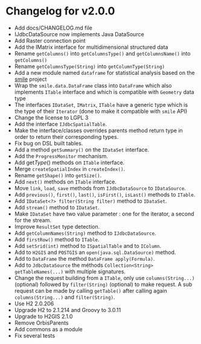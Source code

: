 # Changelog for v2.0.0

+ Add docs/CHANGELOG.md file
+ IJdbcDataSource now implements Java DataSource
+ Add Raster connection point
+ Add the IMatrix interface for multidimensional structured data
+ Rename `getColumns()` into `getColumnsType()` and `getColumnsName()` into `getColumns()`
+ Rename `getColumnsType(String)` into `getColumnType(String)`
+ Add a new module named `dataframe` for statistical analysis based on the [smile](https://haifengl.github.io/) project
+ Wrap the `smile.data.DataFrame` class into `DataFrame` which also implements `ITable` interface and which is 
compatible with `Geometry` data type
+ The interfaces `IDataSet`, `IMatrix`, `ITable` have a generic type which is the type of their `Iterator` (done to 
make it compatible with `smile` API)
+ Change the license to LGPL 3
+ Add the interface `IJdbcSpatialTable`.
+ Make the interface/classes overrides parents method return type in order to return their corresponding types.
+ Fix bug on DSL built tables.
+ Add a method `getSummary()` on the `IDataSet` interface.
+ Add the `ProgressMonitor` mechanism.
+ Add get*Type*() methods on `ITable` interface.
+ Merge `createSpatialIndex` in `createIndex()`.
+ Rename `getShape()` into `getSize()`.
+ Add `next()` methods on `ITable` interface.
+ Move  `link`, `load`, `save` methods from `IJdbcDataSource` to `IDataSource`.
+ Add `previous()`, `first()`, `last()`, `isFirst()`, `isLast()` methods to `ITable`.
+ Add `IDataSet<?> filter(String filter)` method to `IDataSet`.
+ Add `stream()` method to `IDataSet`.
+ Make `IDataSet` have two value parameter : one for the iterator, a second for the stream.
+ Improve `ResultSet` type detection.
+ Add `getColumnNames(String)` method to `IJdbcDataSource`.
+ Add `firstRow()` method to `ITable`.
+ Add `setSrid(int)` method to `ISpatialTable` and to `IColumn`.
+ Add to `H2GIS` and `POSTGIS` an `open(java.sql.DataSource)` method.
+ Add to `DataFrame` the method `DataFrame apply(Formula)`.
+ Add to `JdbcDataSource` the méthods `Collection<String> getTableNames(...)` with multiple signatures.
+ Change the request building from a `ITable`, only use `columns(String...)` (optional) followed by `filter(String)` (optional) to make request.
  A sub request can be made by calling `getTable()` after calling again `columns(String...)` and `filter(String)`.
+ Use H2 2.0.206
+ Upgrade H2 to 2.1.214 and Groovy to 3.0.11
+ Upgrade to H2GIS 2.1.0
+ Remove OrbisParents
+ Add commons as a module
+ Fix several tests